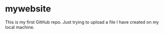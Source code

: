 # mywebsite

This is my first GitHub repo.
Just trying to upload a file I have created on my local machine.
